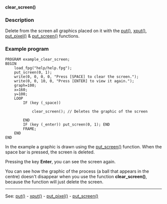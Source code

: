 **clear_screen()**

### Description

Delete from the screen all graphics placed on it with the
[put()](put().md), [xput()](xput().md), [put_pixel()](put_pixel().md) &amp; [put_screen()](put_screen().md) functions.

### Example program
```
PROGRAM example_clear_screen;
BEGIN
    load_fpg("help/help.fpg");
    put_screen(0, 1);
    write(0, 0, 0, 0, "Press [SPACE] to clear the screen.");
    write(0, 0, 10, 0, "Press [ENTER] to view it again.");
    graph=100;
    x=160;
    y=100;
    LOOP
        IF (key (_space))

            clear_screen(); // Deletes the graphic of the screen

        END
        IF (key (_enter)) put_screen(0, 1); END
        FRAME;
    END
END
```


In the example a graphic is drawn using the [put_screen()](put_screen().md) function.
When the space bar is pressed, the screen is deleted.

Pressing the key **Enter**, you can see the screen again.

You can see how the graphic of the process (a ball that appears in the
centre) doesn't disappear when you use the function **clear_screen()**, because
the function will just delete the screen.

---------------------------------------
See: [put()](put().md) - [xput()](xput().md) - [put_pixel()](put_pixel().md) - [put_screen()](put_screen().md)

